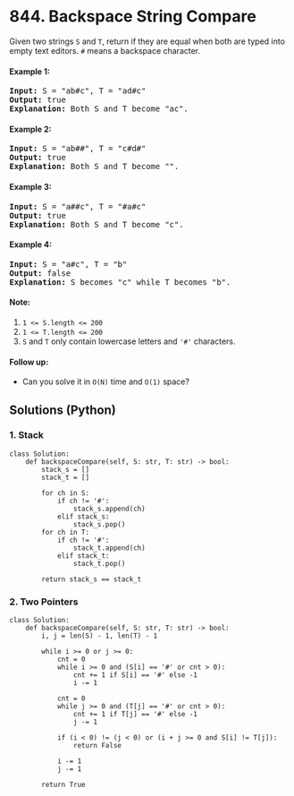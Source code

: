 # 844. Backspace String Compare
Given two strings ```S``` and ```T```, return if they are equal when both are typed into empty text editors. ```#``` means a backspace character.

#### Example 1:
<pre>
<strong>Input:</strong> S = "ab#c", T = "ad#c"
<strong>Output:</strong> true
<strong>Explanation:</strong> Both S and T become "ac".
</pre>

#### Example 2:
<pre>
<strong>Input:</strong> S = "ab##", T = "c#d#"
<strong>Output:</strong> true
<strong>Explanation:</strong> Both S and T become "".
</pre>

#### Example 3:
<pre>
<strong>Input:</strong> S = "a##c", T = "#a#c"
<strong>Output:</strong> true
<strong>Explanation:</strong> Both S and T become "c".
</pre>

#### Example 4:
<pre>
<strong>Input:</strong> S = "a#c", T = "b"
<strong>Output:</strong> false
<strong>Explanation:</strong> S becomes "c" while T becomes "b".
</pre>

#### Note:
1. ```1 <= S.length <= 200```
2. ```1 <= T.length <= 200```
3. ```S``` and ```T``` only contain lowercase letters and ```'#'``` characters.

#### Follow up:
* Can you solve it in ```O(N)``` time and ```O(1)``` space?

## Solutions (Python)

### 1. Stack
```Python3
class Solution:
    def backspaceCompare(self, S: str, T: str) -> bool:
        stack_s = []
        stack_t = []

        for ch in S:
            if ch != '#':
                stack_s.append(ch)
            elif stack_s:
                stack_s.pop()
        for ch in T:
            if ch != '#':
                stack_t.append(ch)
            elif stack_t:
                stack_t.pop()

        return stack_s == stack_t
```

### 2. Two Pointers
```Python3
class Solution:
    def backspaceCompare(self, S: str, T: str) -> bool:
        i, j = len(S) - 1, len(T) - 1

        while i >= 0 or j >= 0:
            cnt = 0
            while i >= 0 and (S[i] == '#' or cnt > 0):
                cnt += 1 if S[i] == '#' else -1
                i -= 1

            cnt = 0
            while j >= 0 and (T[j] == '#' or cnt > 0):
                cnt += 1 if T[j] == '#' else -1
                j -= 1

            if (i < 0) != (j < 0) or (i + j >= 0 and S[i] != T[j]):
                return False

            i -= 1
            j -= 1

        return True
```
